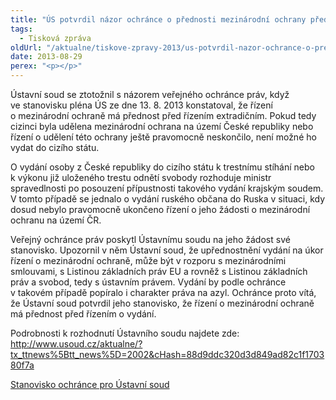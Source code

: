 ```yaml
---
title: "ÚS potvrdil názor ochránce o přednosti mezinárodní ochrany před vydáním cizince"
tags:
  - Tisková zpráva
oldUrl: "/aktualne/tiskove-zpravy-2013/us-potvrdil-nazor-ochrance-o-prednosti-mezinarodni-ochrany-pred-vydanim-cizince"
date: 2013-08-29
perex: "<p></p>"
---
```


<!-- imported from the old website -->

<p>Ústavní soud se ztotožnil s názorem veřejného ochránce práv, když ve stanovisku pléna ÚS ze dne 13. 8. 2013 konstatoval, že řízení o mezinárodní ochraně má přednost před řízením extradičním. Pokud tedy cizinci byla udělena mezinárodní ochrana na území České republiky nebo řízení o udělení této ochrany ještě pravomocně neskončilo, není možné ho vydat do cizího státu.</p><p>O vydání osoby z České republiky do cizího státu k trestnímu stíhání nebo k výkonu již uloženého trestu odnětí svobody rozhoduje ministr spravedlnosti po posouzení přípustnosti takového vydání krajským soudem. V tomto případě se jednalo o vydání ruského občana do Ruska v situaci, kdy dosud nebylo pravomocně ukončeno řízení o jeho žádosti o mezinárodní ochranu na území ČR.</p><p>Veřejný ochránce práv poskytl Ústavnímu soudu na jeho žádost své stanovisko. Upozornil v něm Ústavní soud, že upřednostnění vydání na úkor řízení o mezinárodní ochraně, může být v rozporu s mezinárodními smlouvami, s Listinou základních práv EU a rovněž s Listinou základních práv a svobod, tedy s ústavním právem. Vydání by podle ochránce v takovém případě popíralo i charakter práva na azyl. Ochránce proto vítá, že Ústavní soud potvrdil jeho stanovisko, že řízení o mezinárodní ochraně má přednost před řízením o vydání.</p><p>Podrobnosti k rozhodnutí Ústavního soudu najdete zde: <a title="Otevření do nového okna" href="http://www.usoud.cz/aktualne/?tx_ttnews%5Btt_news%5D=2002&amp;cHash=88d9ddc320d3d849ad82c1f170380f7a" target="_blank">http://www.usoud.cz/aktualne/?tx_ttnews%5Btt_news%5D=2002&amp;cHash=88d9ddc320d3d849ad82c1f170380f7a</a> </p><p><a href="https://www.ochrance.cz/zvlastni-opravneni/ustavni-soud/2013-vydani-cizince/" target="_blank">Stanovisko ochránce pro Ústavní soud</a></p>
